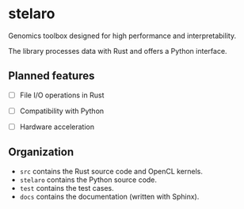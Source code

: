 # stelaro

Genomics toolbox designed for high performance and interpretability.

The library processes data with Rust and offers a Python interface.


## Planned features

- [ ] File I/O operations in Rust
- [ ] Compatibility with Python
- [ ] Hardware acceleration


## Organization

- `src` contains the Rust source code and OpenCL kernels.
- `stelaro` contains the Python source code.
- `test` contains the test cases.
- `docs` contains the documentation (written with Sphinx).
